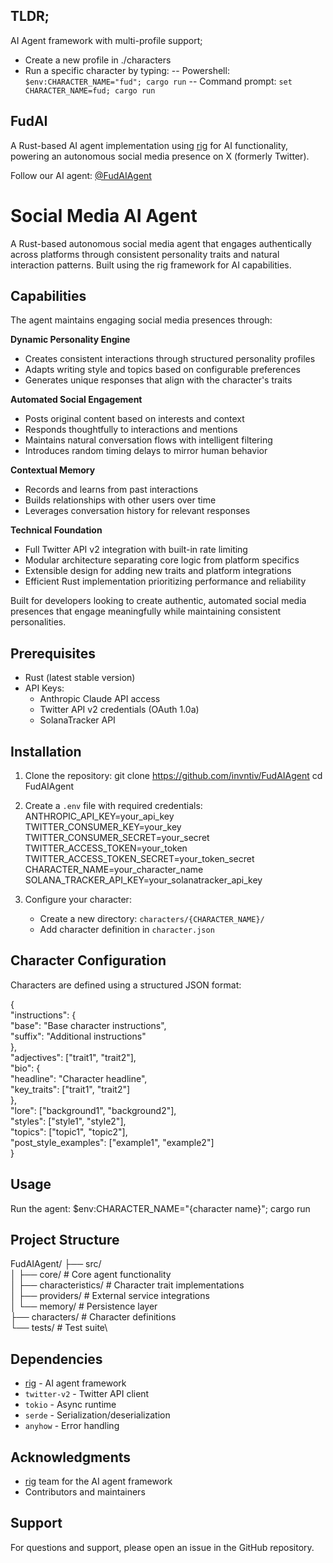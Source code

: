 

## TLDR;
AI Agent framework with multi-profile support; 
- Create a new profile in ./characters
- Run a specific character by typing:
  -- Powershell: `$env:CHARACTER_NAME="fud"; cargo run`
  -- Command prompt: `set CHARACTER_NAME=fud; cargo run`

## FudAI

A Rust-based AI agent implementation using [rig](https://github.com/0xPlaygrounds/rig) for AI functionality, powering an autonomous social media presence on X (formerly Twitter).

Follow our AI agent: [@FudAIAgent](https://x.com/FudAIAgent)

# Social Media AI Agent

A Rust-based autonomous social media agent that engages authentically across platforms through consistent personality traits and natural interaction patterns. Built using the rig framework for AI capabilities.

## Capabilities

The agent maintains engaging social media presences through:

**Dynamic Personality Engine**
- Creates consistent interactions through structured personality profiles
- Adapts writing style and topics based on configurable preferences
- Generates unique responses that align with the character's traits

**Automated Social Engagement** 
- Posts original content based on interests and context
- Responds thoughtfully to interactions and mentions
- Maintains natural conversation flows with intelligent filtering
- Introduces random timing delays to mirror human behavior

**Contextual Memory**
- Records and learns from past interactions
- Builds relationships with other users over time
- Leverages conversation history for relevant responses

**Technical Foundation**
- Full Twitter API v2 integration with built-in rate limiting
- Modular architecture separating core logic from platform specifics
- Extensible design for adding new traits and platform integrations
- Efficient Rust implementation prioritizing performance and reliability

Built for developers looking to create authentic, automated social media presences that engage meaningfully while maintaining consistent personalities.

## Prerequisites

- Rust (latest stable version)
- API Keys:
  - Anthropic Claude API access
  - Twitter API v2 credentials (OAuth 1.0a)
  - SolanaTracker API

## Installation

1. Clone the repository:
   git clone https://github.com/invntiv/FudAIAgent
   cd FudAIAgent

2. Create a `.env` file with required credentials:
   ANTHROPIC_API_KEY=your_api_key
   TWITTER_CONSUMER_KEY=your_key
   TWITTER_CONSUMER_SECRET=your_secret
   TWITTER_ACCESS_TOKEN=your_token
   TWITTER_ACCESS_TOKEN_SECRET=your_token_secret
   CHARACTER_NAME=your_character_name
   SOLANA_TRACKER_API_KEY=your_solanatracker_api_key

4. Configure your character:
   - Create a new directory: `characters/{CHARACTER_NAME}/`
   - Add character definition in `character.json`

## Character Configuration

Characters are defined using a structured JSON format:

{\
"instructions": {\
"base": "Base character instructions",\
"suffix": "Additional instructions"\
},\
"adjectives": ["trait1", "trait2"],\
"bio": {\
"headline": "Character headline",\
"key_traits": ["trait1", "trait2"]\
},\
"lore": ["background1", "background2"],\
"styles": ["style1", "style2"],\
"topics": ["topic1", "topic2"],\
"post_style_examples": ["example1", "example2"]\
}

## Usage

Run the agent:
$env:CHARACTER_NAME="{character name}"; cargo run

## Project Structure

FudAIAgent/
├── src/\
│ ├── core/ # Core agent functionality\
│ ├── characteristics/ # Character trait implementations\
│ ├── providers/ # External service integrations\
│ └── memory/ # Persistence layer\
├── characters/ # Character definitions\
└── tests/ # Test suite\

## Dependencies

- [rig](https://github.com/0xPlaygrounds/rig) - AI agent framework
- `twitter-v2` - Twitter API client
- `tokio` - Async runtime
- `serde` - Serialization/deserialization
- `anyhow` - Error handling

## Acknowledgments

- [rig](https://github.com/0xPlaygrounds/rig) team for the AI agent framework
- Contributors and maintainers

## Support

For questions and support, please open an issue in the GitHub repository.
